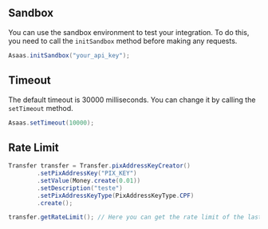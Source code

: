 ## Sandbox
You can use the sandbox environment to test your integration. To do this, you need to call the `initSandbox` method before making any requests.
```java
Asaas.initSandbox("your_api_key");
```

## Timeout

The default timeout is 30000 milliseconds. You can change it by calling the `setTimeout` method.
```java
Asaas.setTimeout(10000);
```

## Rate Limit

```java
Transfer transfer = Transfer.pixAddressKeyCreator()
        .setPixAddressKey("PIX_KEY")
        .setValue(Money.create(0.01))
        .setDescription("teste")
        .setPixAddressKeyType(PixAddressKeyType.CPF)
        .create();

transfer.getRateLimit(); // Here you can get the rate limit of the last request
```
